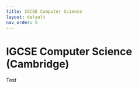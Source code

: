 ```yaml
---
title: IGCSE Computer Science
layout: default
nav_order: 5
---
```


# IGCSE Computer Science (Cambridge)

Test


